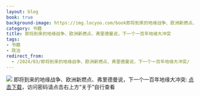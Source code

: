 ```yaml
---
layout: blog
book: true
background-image: https://img.locyoo.com/book即将到来的地缘战争、欧洲新燃点、弗里德曼说，下一个一百年地缘大冲突.jpg
category: 书籍
title: 即将到来的地缘战争、欧洲新燃点、弗里德曼说，下一个一百年地缘大冲突
tags:
- 书籍
- 政治
redirect_from:
  - /2024/03/即将到来的地缘战争、欧洲新燃点、弗里德曼说，下一个一百年地缘大冲突/
---
```

![](https://img.locyoo.com/book即将到来的地缘战争、欧洲新燃点、弗里德曼说，下一个一百年地缘大冲突.jpg)
即将到来的地缘战争、欧洲新燃点、弗里德曼说，下一个一百年地缘大冲突: <a name = "ref1" href="https://url18.ctfile.com/f/50983618-1269964262-ece6e2?p=3619">点击下载</a>，访问密码请点击右上方“关于”自行查看